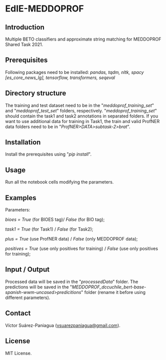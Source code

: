 # EdIE-MEDDOPROF

## Introduction
Multiple BETO classifiers and approximate string matching for MEDDOPROF Shared Task 2021.

## Prerequisites
Following packages need to be installed:
_pandas, tqdm, nltk, spacy [es_core_news_lg], tensorflow, transformers, seqeval_

## Directory structure
The training and test dataset need to be in the "_meddoprof_training_set_" and "_meddoprof_test_set_" folders, respectively. "_meddoprof_training_set_" should contain the task1 and task2 annotations in separated folders. If you want to use additional data for training in Task1, the train and valid ProfNER data folders need to be in "_ProfNER>DATA>subtask-2>brat_".

## Installation
Install the prerequisites using "_pip install_".

## Usage
Run all the notebook cells modifying the parameters.

## Examples
Parameters:

_bioes = True_ (for BIOES tag)/ _False_ (for BIO tag);

_task1 = True_ (for Task1) / _False_ (for Task2);

_plus = True_ (use ProfNER data) / _False_ (only MEDDOPROF data);

_positives = True_ (use only positives for training) / _False_ (use only positives for training);

## Input / Output
Processed data will be saved in the "_processedData_" folder. The predictions will be saved in the "_MEDDOPROF_dccuchile_bert-base-spanish-wwm-uncased>predicitions_" folder (rename it before using different parameters).

## Contact
Víctor Suárez-Paniagua (vsuarezpaniagua@gmail.com).

## License
MIT License.
